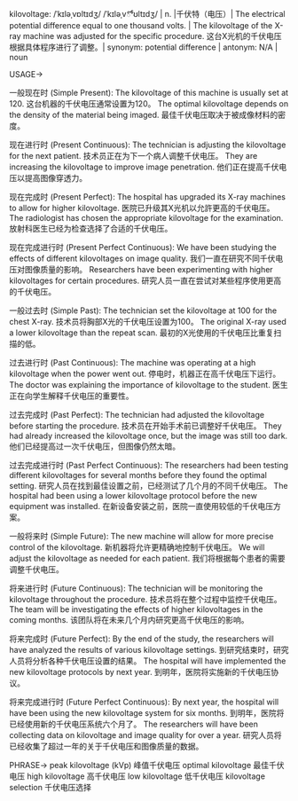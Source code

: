 kilovoltage: /ˈkɪləˌvɒltɪdʒ/ /ˈkɪləˌvోʊltɪdʒ/ | n. |千伏特（电压）| The electrical potential difference equal to one thousand volts. | The kilovoltage of the X-ray machine was adjusted for the specific procedure. 这台X光机的千伏电压根据具体程序进行了调整。| synonym: potential difference | antonym: N/A | noun

USAGE->

一般现在时 (Simple Present):
The kilovoltage of this machine is usually set at 120.  这台机器的千伏电压通常设置为120。
The optimal kilovoltage depends on the density of the material being imaged. 最佳千伏电压取决于被成像材料的密度。

现在进行时 (Present Continuous):
The technician is adjusting the kilovoltage for the next patient.  技术员正在为下一个病人调整千伏电压。
They are increasing the kilovoltage to improve image penetration. 他们正在提高千伏电压以提高图像穿透力。


现在完成时 (Present Perfect):
The hospital has upgraded its X-ray machines to allow for higher kilovoltage.  医院已升级其X光机以允許更高的千伏电压。
The radiologist has chosen the appropriate kilovoltage for the examination. 放射科医生已经为检查选择了合适的千伏电压。

现在完成进行时 (Present Perfect Continuous):
We have been studying the effects of different kilovoltages on image quality. 我们一直在研究不同千伏电压对图像质量的影响。
Researchers have been experimenting with higher kilovoltages for certain procedures. 研究人员一直在尝试对某些程序使用更高的千伏电压。


一般过去时 (Simple Past):
The technician set the kilovoltage at 100 for the chest X-ray.  技术员将胸部X光的千伏电压设置为100。
The original X-ray used a lower kilovoltage than the repeat scan. 最初的X光使用的千伏电压比重复扫描的低。


过去进行时 (Past Continuous):
The machine was operating at a high kilovoltage when the power went out.  停电时，机器正在高千伏电压下运行。
The doctor was explaining the importance of kilovoltage to the student. 医生正在向学生解释千伏电压的重要性。


过去完成时 (Past Perfect):
The technician had adjusted the kilovoltage before starting the procedure.  技术员在开始手术前已调整好千伏电压。
They had already increased the kilovoltage once, but the image was still too dark. 他们已经提高过一次千伏电压，但图像仍然太暗。


过去完成进行时 (Past Perfect Continuous):
The researchers had been testing different kilovoltages for several months before they found the optimal setting.  研究人员在找到最佳设置之前，已经测试了几个月的不同千伏电压。
The hospital had been using a lower kilovoltage protocol before the new equipment was installed.  在新设备安装之前，医院一直使用较低的千伏电压方案。



一般将来时 (Simple Future):
The new machine will allow for more precise control of the kilovoltage.  新机器将允许更精确地控制千伏电压。
We will adjust the kilovoltage as needed for each patient. 我们将根据每个患者的需要调整千伏电压。


将来进行时 (Future Continuous):
The technician will be monitoring the kilovoltage throughout the procedure.  技术员将在整个过程中监控千伏电压。
The team will be investigating the effects of higher kilovoltages in the coming months.  该团队将在未来几个月内研究更高千伏电压的影响。


将来完成时 (Future Perfect):
By the end of the study, the researchers will have analyzed the results of various kilovoltage settings.  到研究结束时，研究人员将分析各种千伏电压设置的结果。
The hospital will have implemented the new kilovoltage protocols by next year.  到明年，医院将实施新的千伏电压协议。



将来完成进行时 (Future Perfect Continuous):
By next year, the hospital will have been using the new kilovoltage system for six months.  到明年，医院将已经使用新的千伏电压系统六个月了。
The researchers will have been collecting data on kilovoltage and image quality for over a year. 研究人员将已经收集了超过一年的关于千伏电压和图像质量的数据。




PHRASE->
peak kilovoltage (kVp) 峰值千伏电压
optimal kilovoltage 最佳千伏电压
high kilovoltage 高千伏电压
low kilovoltage 低千伏电压
kilovoltage selection 千伏电压选择
